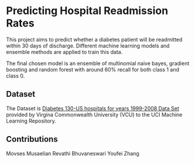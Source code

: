 # Predicting Hospital Readmission Rates

This project aims to predict whether a diabetes patient will be readmitted within 30 days of discharge. Different machine learning models and ensemble methods are applied to train this data.

The final chosen model is an ensemble of multinomial naive bayes, gradient boosting and random forest with around 60% recall for both class 1 and class 0. 


## Dataset 

The Dataset is [Diabetes 130-US hospitals for years 1999-2008 Data Set](https://archive.ics.uci.edu/ml/datasets/Diabetes+130-US+hospitals+for+years+1999-2008) provided by Virgina Commonwealth University (VCU) to the UCI Machine Learning Repository. 


## Contributions

Movses Musaelian
Revathi Bhuvaneswari
Youfei Zhang
